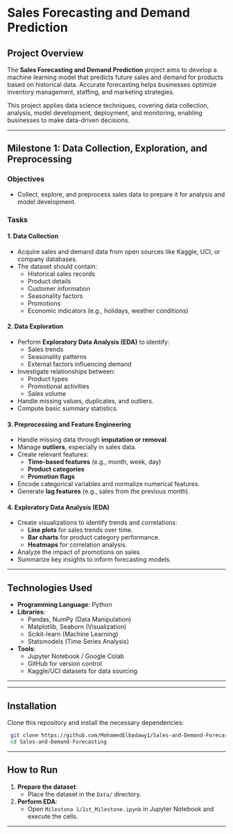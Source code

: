 # Sales Forecasting and Demand Prediction

## Project Overview
The **Sales Forecasting and Demand Prediction** project aims to develop a machine learning model that predicts future sales and demand for products based on historical data. Accurate forecasting helps businesses optimize inventory management, staffing, and marketing strategies.

This project applies data science techniques, covering data collection, analysis, model development, deployment, and monitoring, enabling businesses to make data-driven decisions.

---
## Milestone 1: Data Collection, Exploration, and Preprocessing

### Objectives
- Collect, explore, and preprocess sales data to prepare it for analysis and model development.

### Tasks
#### 1. Data Collection
- Acquire sales and demand data from open sources like Kaggle, UCI, or company databases.
- The dataset should contain:
  - Historical sales records
  - Product details
  - Customer information
  - Seasonality factors
  - Promotions
  - Economic indicators (e.g., holidays, weather conditions)

#### 2. Data Exploration
- Perform **Exploratory Data Analysis (EDA)** to identify:
  - Sales trends
  - Seasonality patterns
  - External factors influencing demand
- Investigate relationships between:
  - Product types
  - Promotional activities
  - Sales volume
- Handle missing values, duplicates, and outliers.
- Compute basic summary statistics.

#### 3. Preprocessing and Feature Engineering
- Handle missing data through **imputation or removal**.
- Manage **outliers**, especially in sales data.
- Create relevant features:
  - **Time-based features** (e.g., month, week, day)
  - **Product categories**
  - **Promotion flags**
- Encode categorical variables and normalize numerical features.
- Generate **lag features** (e.g., sales from the previous month).

#### 4. Exploratory Data Analysis (EDA)
- Create visualizations to identify trends and correlations:
  - **Line plots** for sales trends over time.
  - **Bar charts** for product category performance.
  - **Heatmaps** for correlation analysis.
- Analyze the impact of promotions on sales.
- Summarize key insights to inform forecasting models.

---
## Technologies Used
- **Programming Language**: Python
- **Libraries**:
  - Pandas, NumPy (Data Manipulation)
  - Matplotlib, Seaborn (Visualization)
  - Scikit-learn (Machine Learning)
  - Statsmodels (Time Series Analysis)
- **Tools**:
  - Jupyter Notebook / Google Colab
  - GitHub for version control
  - Kaggle/UCI datasets for data sourcing

---
---
## Installation
Clone this repository and install the necessary dependencies:
```bash
 git clone https://github.com/MohamedElbadawy1/Sales-and-Demand-Forecasting.git
 cd Sales-and-Demand-Forecasting
```

---
## How to Run
1. **Prepare the dataset**:
   - Place the dataset in the `Data/` directory.
2. **Perform EDA**:
   - Open `Milestona 1/1st_Milestone.ipynb` in Jupyter Notebook and execute the cells.

---